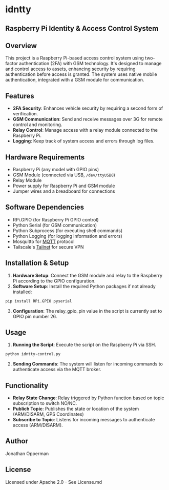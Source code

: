 # idntty

## Raspberry Pi Identity & Access Control System

## Overview
This project is a Raspberry Pi-based access control system using two-factor authentication (2FA) with GSM technology. It's designed to manage and control access to assets, enhancing security by requiring authentication before access is granted. The system uses native mobile authentication, integrated with a GSM module for communication.

## Features
- **2FA Security**: Enhances vehicle security by requiring a second form of verification.
- **GSM Communication**: Send and receive messages over 3G for remote control and monitoring.
- **Relay Control**: Manage access with a relay module connected to the Raspberry Pi.
- **Logging**: Keep track of system access and errors through log files.

## Hardware Requirements
- Raspberry Pi (any model with GPIO pins)
- GSM Module (connected via USB, `/dev/ttyUSB0`)
- Relay Module
- Power supply for Raspberry Pi and GSM module
- Jumper wires and a breadboard for connections

## Software Dependencies
- RPi.GPIO (for Raspberry Pi GPIO control)
- Python Serial (for GSM communication)
- Python Subprocess (for executing shell commands)
- Python Logging (for logging information and errors)
- Mosquitto for [MQTT](https://mqtt.org/) protocol
- Tailscale's [Tailnet](https://tailscale.com/kb/1136/tailnet) for secure VPN

## Installation & Setup
1. **Hardware Setup**: Connect the GSM module and relay to the Raspberry Pi according to the GPIO configuration.
2. **Software Setup**: Install the required Python packages if not already installed:
  ```bash
  pip install RPi.GPIO pyserial
  ```
3. **Configuration**: The relay_gpio_pin value in the script is currently set to GPIO pin number 26.

## Usage
1. **Running the Script**: Execute the script on the Raspberry Pi via SSH.
  ```bash
  python idntty-control.py
  ```
2. **Sending Commands**: The system will listen for incoming commands to authenticate access via the MQTT broker.

## Functionality
- **Relay State Change**: Relay triggered by Python function based on topic subscription to switch NO/NC.
- **Publich Topic**: Publishes the state or location of the system (ARM/DISARM, GPS Coordinates)
- **Subscribe to Topic**: Listens for incoming messages to authenticate access (ARM/DISARM).

## Author
Jonathan Opperman

## License
Licensed under Apache 2.0 - See License.md
